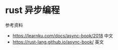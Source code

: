 # rust 异步编程

参考资料

- https://learnku.com/docs/async-book/2018 中文
- https://rust-lang.github.io/async-book/ 英文



